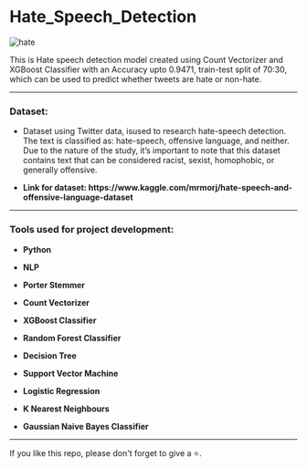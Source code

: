# Hate_Speech_Detection

![hate](https://user-images.githubusercontent.com/61036755/95574233-42d44f80-0a4a-11eb-91ab-4736a7fb5c00.jpg)
<p>This is Hate speech detection model created using Count Vectorizer and XGBoost Classifier with an Accuracy upto 0.9471, train-test split of 70:30, which can be used to predict whether tweets are hate or non-hate.</p>

<hr>

<h3> Dataset: </h3>
<ul>
<li>Dataset using Twitter data, isused to research hate-speech detection. The text is classified as: hate-speech, offensive language, and neither. Due to the nature of the study, it’s important to note that this dataset contains text that can be considered racist, sexist, homophobic, or generally offensive.</li>
  <li><p><b>Link for dataset: https://www.kaggle.com/mrmorj/hate-speech-and-offensive-language-dataset</b></p></li>
</ul>

<hr>

<h3> Tools used for project development: </h3>
<ul>
<li><p><b>Python</b></p></li>
<li><p><b>NLP</b></p></li>
<li><p><b>Porter Stemmer</b></p></li>
<li><p><b>Count Vectorizer</b></p></li>
<li><p><b>XGBoost Classifier</b></p></li>
<li><p><b>Random Forest Classifier</b></p></li>
<li><p><b>Decision Tree</b></p></li>
<li><p><b>Support Vector Machine</b></p></li>
<li><p><b>Logistic Regression</b></p></li>
<li><p><b>K Nearest Neighbours</b></p></li>
<li><p><b>Gaussian Naive Bayes Classifier</b></p></li>
</ul>

<hr>

  <p> If you like this repo, please don't forget to give a ⭐.
</p>
